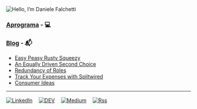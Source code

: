 <img src="https://readme-typing-svg.demolab.com?font=Ubuntu&color=adbac7&size=28&duration=2000&pause=1500&height=40&lines=👋ㅤHello, I’m Daniele Falchetti" alt="Hello, I’m Daniele Falchetti" />

### [Aprograma](https://aprograma.com) - 💻

### [Blog](https://aprograma.com/blog) - 📬
<!-- BLOG-POST-LIST:START -->
- [Easy Peasy Rusty Squeezy](https://aprograma.com/blog/easy-peasy-rusty-squeezy)
- [An Equally Driven Second Choice](https://aprograma.com/blog/an-equally-driven-second-choice)
- [Redundancy of Roles](https://aprograma.com/blog/redundant-roles-in-it-companies)
- [Track Your Expenses with Splitwired](https://aprograma.com/blog/splitwired)
- [Consumer Ideas](https://aprograma.com/blog/consumer-ideas)
<!-- BLOG-POST-LIST:END -->

---
[![LinkedIn](https://img.shields.io/badge/linkedin-%230077B5.svg?style=for-the-badge&logo=linkedin&logoColor=white)](https://www.linkedin.com/in/danielefalchetti/)ㅤ
[![DEV](https://img.shields.io/badge/dev.to-0A0A0A?style=for-the-badge&logo=dev.to&logoColor=white)](https://dev.to/falcosan)ㅤ
[![Medium](https://img.shields.io/badge/Medium-12100E?style=for-the-badge&logo=medium&logoColor=white)](https://aprograma.medium.com/)ㅤ
[![Rss](https://img.shields.io/badge/rss-F88900?style=for-the-badge&logo=rss&logoColor=white)](https://aprograma.com/feedeng.xml)
